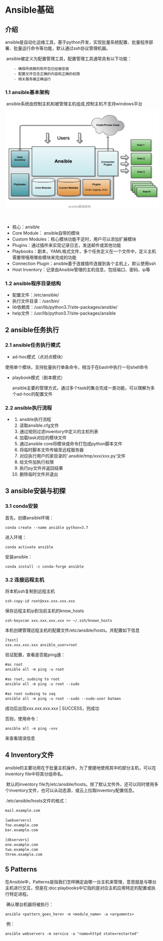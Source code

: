 # Ansible基础

## 介绍		

ansible是自动化运维工具，基于python开发，实现批量系统配置、批量程序部署、批量运行命令等功能，默认通过ssh协议管理机器。

​		ansible被定义为配置管理工具，配置管理工具通常具有以下功能：

		- 确保所依赖的软件包已经被安装
		- 配置文件包含正确的内容和正确的权限
		- 相关服务被正确运行

### 1.1  ansible基本架构

​		ansible系统由控制主机和被管理主机组成,控制主机不支持windows平台

![image-20190927124358652](assets/image-20190927124358652.png)

​	

- 核心：ansible
- Core Module： ansible自带的模块
- Custom Modules：核心模块功能不足时，用户可以添加扩展模块
- Plugins：通过插件来实现记录日志，发送邮件或其他功能
- Playbooks：剧本，YAML格式文件，多个任务定义在一个文件中，定义主机需要带哦用哪些模块来完成的功能
- Connection Plugin：ansible基于连接插件连接到各个主机上，默认使用ssh
- Host Inventory：记录由Ansible管理的主机信息，包括端口、密码、ip等

### 1.2  ansible程序目录结构

- 配置文件：/etc/ansible/
- 执行文件目录：/usr/bin/
- lib依赖库：/usr/lib/python3.7/site-packages/ansible/
- help文件：/usr/lib/python3.7/site-packages/ansible

## 2 ansible任务执行

### 2.1 ansible任务执行模式

- ad-hoc模式（点对点模块）

​       使用单个模块，支持批量执行单条命令，相当于在bash中执行一句shell命令

- playbook模式（剧本模式）

  ansible主要的管理方式，通过多个task的集合完成一类功能，可以理解为多个ad-hoc的配置文件

### 2.2 ansible执行流程

- 1. ansible执行流程
  2. 读取ansible.cfg文件
  3. 通过规则过滤inventory中定义的主机列表
  4. 加载task对应的模块文件
  5. 通过ansible core将模块或命令打包成python脚本文件
  6. 将临时脚本文件传输至远程服务器
  7. 对应执行用户的家目录的'.ansible/tmp/xxx/xxx.py'文件
  8. 给文件加执行权限
  9. 执行py文件并返回结果
  10. 删除临时文件并退出

## 3 ansible安装与初探

### 3.1 conda安装

首先，创建ansible环境：

```
conda create --name ansible python=3.7
```

进入环境：

```
conda activate ansible
```

安装ansible：

```
conda install -c conda-forge ansible
```

### 3.2 连接远程主机

将本机ssh复制到远程主机

```
ssh-copy-id root@xxx.xxx.xxx.xxx
```

保存远程主机ip到当前主机的know_hosts

```
ssh-keyscan xxx.xxx.xxx.xxx >> ~/.ssh/known_hosts
```

本机创建管理远程主机的配置文件/etc/ansible/hosts。并配置如下信息

```
[test]
xxx.xxx.xxx.xxx ansible_user=root
```

验证配置，查看是否能ping通：

```
#as root
ansible all -m ping -u root

#as root, sudoing to root
ansible all -m ping -u root --sudo

#as root sudoing to zaq
ansible all -m ping -u root --sudo --sudo-user batman 
```

成功后出现xxx.xxx.xxx.xxx | SUCCESS，则成功

否则，使用命令：

```
ansible all -m ping -vvv
```

来查看错误信息

## 4 Inventory文件

​		ansible的主要功用在于批量主机操作，为了便捷地使用其中的部分主机，可以在inventory file中将其分组命名。

​		默认的inventory file为/etc/ansible/hosts。除了默认文件外，还可以同时使用多个inventory文件，也可以从动态源，或云上拉取inventory配置信息。

​		/etc/ansible/hosts文件的格式：

```
mail.example.com

[webservers]
foo.example.com
bar.example.com

[dbservers]
one.example.com
two.example.com
three.example.com
```

## 5 Patterns

​		在Ansible中，Patterns是指我们怎样确定由哪一台主机来管理，意思就是与哪台主机进行交互，但是在:doc:playbooks中它指的是对应主机应用特定的配置或执行特定进程。

​		确认哪台机器将被执行：

```
ansible <pattern_goes_here> -m <module_name> -a <arguments>
```

​		例：

```
ansible webservers -m service -a "name=httpd state=restarted"
```

